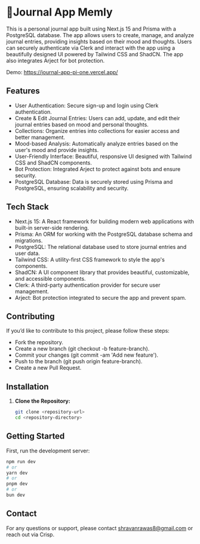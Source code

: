 # 📓Journal App Memly

This is a personal journal app built using Next.js 15 and Prisma with a PostgreSQL database. The app allows users to create, manage, and analyze journal entries, providing insights based on their mood and thoughts. Users can securely authenticate via Clerk and interact with the app using a beautifully designed UI powered by Tailwind CSS and ShadCN. The app also integrates Arject for bot protection.

Demo: https://journal-app-pi-one.vercel.app/

## Features

  - User Authentication: Secure sign-up and login using Clerk authentication.
  - Create & Edit Journal Entries: Users can add, update, and edit their journal entries based on mood and personal thoughts.
  - Collections: Organize entries into collections for easier access and better management.
  - Mood-based Analysis: Automatically analyze entries based on the user's mood and provide insights.
  - User-Friendly Interface: Beautiful, responsive UI designed with Tailwind CSS and ShadCN components.
  - Bot Protection: Integrated Arject to protect against bots and ensure security.
  - PostgreSQL Database: Data is securely stored using Prisma and PostgreSQL, ensuring scalability and security.
  
## Tech Stack

  - Next.js 15: A React framework for building modern web applications with built-in server-side rendering.
  - Prisma: An ORM for working with the PostgreSQL database schema and migrations.
  - PostgreSQL: The relational database used to store journal entries and user data.
  - Tailwind CSS: A utility-first CSS framework to style the app's components.
  - ShadCN: A UI component library that provides beautiful, customizable, and accessible components.
  - Clerk: A third-party authentication provider for secure user management.
  - Arject: Bot protection integrated to secure the app and prevent spam.
 
## Contributing

If you’d like to contribute to this project, please follow these steps:

  - Fork the repository.
  - Create a new branch (git checkout -b feature-branch).
  - Commit your changes (git commit -am 'Add new feature').
  - Push to the branch (git push origin feature-branch).
  - Create a new Pull Request.
   
## Installation

1. **Clone the Repository:**
   
   ```bash
   git clone <repository-url>
   cd <repository-directory>

## Getting Started

First, run the development server:

```bash
npm run dev
# or
yarn dev
# or
pnpm dev
# or
bun dev
```

## Contact
For any questions or support, please contact shravanrawas8@gmail.com or reach out via Crisp.
